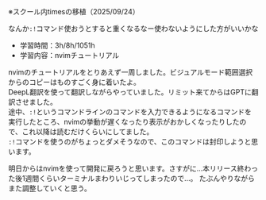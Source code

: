 ※スクール内timesの移植（2025/09/24）

なんか`:!`コマンド使おうとすると重くなるなー使わないようにした方がいいかな  

- 学習時間：3h/8h/1051h
- 学習内容：nvimチュートリアル

nvimのチュートリアルをとりあえず一周しました。ビジュアルモード範囲選択からのコピーはものすごく身に着いたよ。  
DeepL翻訳を使って翻訳しながらやっていました。リミット来てからはGPTに翻訳させました。  
途中、`:!`というコマンドラインのコマンドを入力できるようになるコマンドを実行したところ、nvimの挙動が遅くなったり表示がおかしくなったりしたので、これ以降は読むだけくらいにしてました。  
`:!`コマンドを使うのがちょっとダメそうなので、このコマンドは封印しようと思います。  

明日からはnvimを使って開発に戻ろうと思います。さすがに…本リリース終わった後1週間くらいターミナルまわりいじってしまったので…。
たぶんやりながらまた調整していくと思う。

